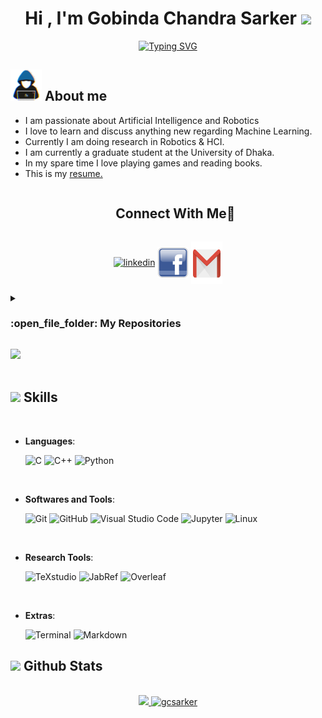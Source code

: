 <h1 align="center">Hi , I'm Gobinda Chandra Sarker <img src="https://media.giphy.com/media/hvRJCLFzcasrR4ia7z/giphy.gif" width="35"></h1>
<p align="center">
<a href="https://git.io/typing-svg"><img src="https://readme-typing-svg.demolab.com?font=Time+New+Roman&duration=5500&pause=1000&color=9A13F7&center=true&vCenter=true&random=false&width=500&height=120&lines=Hi!+I+am+Gobinda..;EEE+Graduate;A+Machine+Learning+Enthusiast;A+Researcher" alt="Typing SVG" /></a>
</p>

## <picture><img src = "https://github.com/gcsarker/gcsarker/blob/main/about_me.gif?raw=true" width = 50px></picture> About me
- I am passionate about Artificial Intelligence and Robotics
- I love to learn and discuss anything new regarding Machine Learning.
- Currently I am doing research in Robotics \& HCI.
- I am currently a graduate student at the University of Dhaka.
- In my spare time  I love playing games and reading books.
- This is my <a href= 'https://github.com/gcsarker/gcsarker/cv.pdf'>resume.</a>

<!-- Connect with me -->
<!--h2 without bottom border-->
<div id="user-content-toc">
  <ul align="center">
    <summary><h2 style="display: inline-block">Connect With Me🤝</h2></summary>
  </ul>
</div>

<!--icons and links-->
<p align="center">
<a href="https://www.linkedin.com/in/gcsarker/" target="blank"><img align="center" src="https://user-images.githubusercontent.com/88904952/234979284-68c11d7f-1acc-4f0c-ac78-044e1037d7b0.png" alt="linkedin" height="50" width="50" /></a>
<a href="https://www.facebook.com/gobinda.chandrasarker.71" target="blank"><img align="center" src="https://github.com/gcsarker/gcsarker/blob/91219b3ae71039f4671e9c933b7a9a6f2bc1ce7d/logo-facebook-png-46280.png" alt="facebook" height="50" width="50" /></a>
<a href="mailto:gcsarker001@gmail.com" target="blank"><img align="center" src="https://github.com/gcsarker/gcsarker/blob/91219b3ae71039f4671e9c933b7a9a6f2bc1ce7d/gmail-icon-38472.png" alt="gmail" height="68" width="50" /></a>
</p>

<!--
**gcsarker/gcsarker** is a ✨ _special_ ✨ repository because its `README.md` (this file) appears on your GitHub profile.

Here are some ideas to get you started:

- 🔭 I’m currently working on ...
- 🌱 I’m currently learning ...
- 👯 I’m looking to collaborate on ...
- 🤔 I’m looking for help with ...
- 💬 Ask me about ...
- 📫 How to reach me: ...
- 😄 Pronouns: ...
- ⚡ Fun fact: ...
-->

<details><summary><h3> :open_file_folder: My Repositories </h3></summary>

----
	
<div>
  <p align="center">
	<a href="https://github.com/gcsarker/XTM">
      		<img src="https://github-readme-stats.vercel.app/api/pin/?username=gcsarker&repo=XTM&theme=tokyonight" alt="GitHub Stats" />
  </a>
  <a href="https://github.com/gcsarker/XTM">
      		<img src="https://github-readme-stats.vercel.app/api/pin/?username=gcsarker&repo=Multiple-Regions-STLF&theme=tokyonight" alt="GitHub Stats" />
  </a>
  <a href="https://github.com/gcsarker/XTM">
      		<img src="https://github-readme-stats.vercel.app/api/pin/?username=gcsarker&repo=Automatic_Attendance_System&theme=tokyonight" alt="GitHub Stats" />
  </a>
  <a href="https://github.com/gcsarker/XTM">
      		<img src="https://github-readme-stats.vercel.app/api/pin/?username=gcsarker&repo=numerical-methods&theme=tokyonight" alt="GitHub Stats" />
  </a>
  <a href="https://github.com/gcsarker/XTM">
      		<img src="https://github-readme-stats.vercel.app/api/pin/?username=gcsarker&repo=Bangla-Book-Review-Dataset&theme=tokyonight" alt="GitHub Stats" />
  </a>
  <a href="https://github.com/gcsarker/XTM">
      		<img src="https://github-readme-stats.vercel.app/api/pin/?username=gcsarker&repo=Camera-Calibration&theme=tokyonight" alt="GitHub Stats" />
  </a> 
  </p>
</div>
</details>

<img src="https://user-images.githubusercontent.com/73097560/115834477-dbab4500-a447-11eb-908a-139a6edaec5c.gif"><br><br>

## <img src="https://media2.giphy.com/media/QssGEmpkyEOhBCb7e1/giphy.gif?cid=ecf05e47a0n3gi1bfqntqmob8g9aid1oyj2wr3ds3mg700bl&rid=giphy.gif" width ="25"><b> Skills</b>
<br>

<p align="center">

- **Languages**:
    
    ![C](https://img.shields.io/badge/C%20-%232370ED.svg?style=for-the-badge&logo=c&logoColor=white)
    ![C++](https://img.shields.io/badge/C++%20-%2300599C.svg?style=for-the-badge&logo=c%2B%2B&logoColor=white)
    ![Python](https://img.shields.io/badge/Python%20-%2314354C.svg?style=for-the-badge&logo=python&logoColor=white)

<br>   


- **Softwares and Tools**:

    ![Git](https://img.shields.io/badge/git-%23F05033.svg?style=for-the-badge&logo=git&logoColor=white)
    ![GitHub](https://img.shields.io/badge/github-%23121011.svg?style=for-the-badge&logo=github&logoColor=white)
    ![Visual Studio Code](https://img.shields.io/badge/Visual%20Studio%20Code-0078d7.svg?style=for-the-badge&logo=visual-studio-code&logoColor=white)
    ![Jupyter](https://img.shields.io/badge/jupyter-F37626?style=for-the-badge&logo=jupyter&color=white)
    ![Linux](https://img.shields.io/badge/Linux-FCC624?style=for-the-badge&logo=linux&logoColor=black) 

<br>

- **Research Tools**:

  ![TeXstudio](https://custom-icon-badges.demolab.com/badge/-TeXstudio-white.svg?style=for-the-badge&logo=texstudio&logoColor=white)
  ![JabRef](https://custom-icon-badges.demolab.com/badge/-JabRef-white.svg?style=for-the-badge&logo=jabref&logoColor=white)
  ![Overleaf](https://img.shields.io/badge/overleaf-47A141?style=for-the-badge&logo=overleaf&color=white)
  

<br>

- **Extras**:

    ![Terminal](https://img.shields.io/badge/Terminal-%23054020?style=for-the-badge&logo=gnu-bash&logoColor=white)
    ![Markdown](https://img.shields.io/badge/markdown-%23000000.svg?style=for-the-badge&logo=markdown&logoColor=white)   
</p>

## <img src="https://media.giphy.com/media/iY8CRBdQXODJSCERIr/giphy.gif" width="35"><b> Github Stats </b>
<br>

<div align="center">

<a href="https://github.com/gcsarker/">
<img src="https://github-readme-stats.vercel.app/api?username=gcsarker&include_all_commits=true&count_private=true&show_icons=true&line_height=20&title_color=7A7ADB&icon_color=2234AE&text_color=D3D3D3&bg_color=0,000000,130F40" width="500"/>
  <img src="https://github-readme-stats.vercel.app/api/top-langs?username=gcsarker&show_icons=true&locale=en&layout=compact&line_height=20&title_color=7A7ADB&icon_color=2234AE&text_color=D3D3D3&bg_color=0,000000,130F40" width="375"  alt="gcsarker"/>

</a>
</div>
